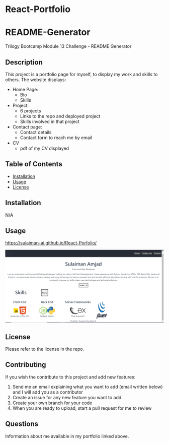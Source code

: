 # React-Portfolio

# README-Generator
Trilogy Bootcamp Module 13 Challenge - README Generator

## Description 

This project is a portfolio page for myself, to display my work and skills to others.
The website displays:
- Home Page:
    - Bio
    - Skills
- Project:
    - 6 projects
    - Links to the repo and deployed project
    - Skills involved in that project
- Contact page:
    - Contact details
    - Contact form to reach me by email
- CV
    - pdf of my CV displayed

## Table of Contents

* [Installation](#installation)
* [Usage](#usage)
* [License](#license)


## Installation

N/A

## Usage 

https://sulaiman-ai.github.io/React-Porfolio/

![alt text](./react_portfolio/src/icons/screenshot.PNG)

## License

Please refer to the license in the repo.

## Contributing

If you wish the contribute to this project and add new features:
1. Send me an email explaining what you want to add (email written below) and I will add you as a contributor
2. Create an issue for any new feature you want to add
3. Create your own branch for your code
4. When you are ready to upload, start a pull request for me to review

## Questions

Information about me available in my portfolio linked above.